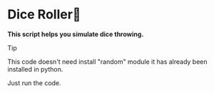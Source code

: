 # Dice Roller🎲

**This script helps you simulate dice throwing.**

> [!TIP]
> This code doesn't need install "random" module it has already been installed in python.

Just run the code.
